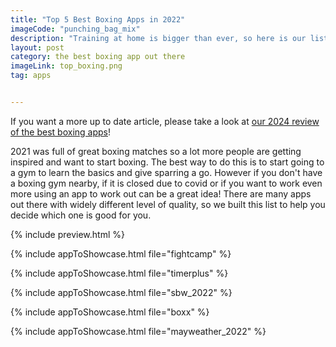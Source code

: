 ```yaml
---
title: "Top 5 Best Boxing Apps in 2022"
imageCode: "punching_bag_mix"
description: "Training at home is bigger than ever, so here is our list of the best boxing mobile apps. While they won't be as good as a real life coach, you can accomplish much with them."
layout: post
category: the best boxing app out there
imageLink: top_boxing.png
tag: apps


---
```


If you want a more up to date article, please take a look at [our 2024 review of the best boxing apps](/best-2024-boxing-apps/)!

2021 was full of great boxing matches so a lot more people are getting inspired and want to start boxing. The best way to do this is to start going to a gym to learn the basics and give sparring a go. However if you don't have a boxing gym nearby, if it is closed due to covid or if you want to work even more using an app to work out can be a great idea! There are many apps out there with widely different level of quality, so we built this list to help you decide which one is good for you. 

{% include preview.html %}

{% include appToShowcase.html file="fightcamp" %}

{% include appToShowcase.html file="timerplus" %}

{% include appToShowcase.html file="sbw_2022" %}

{% include appToShowcase.html file="boxx" %}

{% include appToShowcase.html file="mayweather_2022" %}

